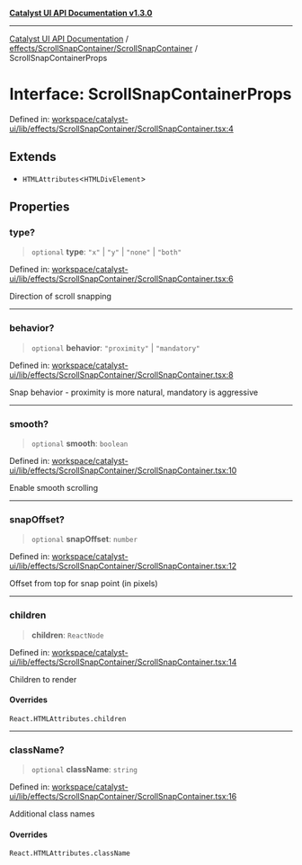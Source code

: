 [**Catalyst UI API Documentation v1.3.0**](../../../../README.md)

---

[Catalyst UI API Documentation](../../../../README.md) / [effects/ScrollSnapContainer/ScrollSnapContainer](../README.md) / ScrollSnapContainerProps

# Interface: ScrollSnapContainerProps

Defined in: [workspace/catalyst-ui/lib/effects/ScrollSnapContainer/ScrollSnapContainer.tsx:4](https://github.com/TheBranchDriftCatalyst/catalyst-ui/blob/main/lib/effects/ScrollSnapContainer/ScrollSnapContainer.tsx#L4)

## Extends

- `HTMLAttributes`\<`HTMLDivElement`\>

## Properties

### type?

> `optional` **type**: `"x"` \| `"y"` \| `"none"` \| `"both"`

Defined in: [workspace/catalyst-ui/lib/effects/ScrollSnapContainer/ScrollSnapContainer.tsx:6](https://github.com/TheBranchDriftCatalyst/catalyst-ui/blob/main/lib/effects/ScrollSnapContainer/ScrollSnapContainer.tsx#L6)

Direction of scroll snapping

---

### behavior?

> `optional` **behavior**: `"proximity"` \| `"mandatory"`

Defined in: [workspace/catalyst-ui/lib/effects/ScrollSnapContainer/ScrollSnapContainer.tsx:8](https://github.com/TheBranchDriftCatalyst/catalyst-ui/blob/main/lib/effects/ScrollSnapContainer/ScrollSnapContainer.tsx#L8)

Snap behavior - proximity is more natural, mandatory is aggressive

---

### smooth?

> `optional` **smooth**: `boolean`

Defined in: [workspace/catalyst-ui/lib/effects/ScrollSnapContainer/ScrollSnapContainer.tsx:10](https://github.com/TheBranchDriftCatalyst/catalyst-ui/blob/main/lib/effects/ScrollSnapContainer/ScrollSnapContainer.tsx#L10)

Enable smooth scrolling

---

### snapOffset?

> `optional` **snapOffset**: `number`

Defined in: [workspace/catalyst-ui/lib/effects/ScrollSnapContainer/ScrollSnapContainer.tsx:12](https://github.com/TheBranchDriftCatalyst/catalyst-ui/blob/main/lib/effects/ScrollSnapContainer/ScrollSnapContainer.tsx#L12)

Offset from top for snap point (in pixels)

---

### children

> **children**: `ReactNode`

Defined in: [workspace/catalyst-ui/lib/effects/ScrollSnapContainer/ScrollSnapContainer.tsx:14](https://github.com/TheBranchDriftCatalyst/catalyst-ui/blob/main/lib/effects/ScrollSnapContainer/ScrollSnapContainer.tsx#L14)

Children to render

#### Overrides

`React.HTMLAttributes.children`

---

### className?

> `optional` **className**: `string`

Defined in: [workspace/catalyst-ui/lib/effects/ScrollSnapContainer/ScrollSnapContainer.tsx:16](https://github.com/TheBranchDriftCatalyst/catalyst-ui/blob/main/lib/effects/ScrollSnapContainer/ScrollSnapContainer.tsx#L16)

Additional class names

#### Overrides

`React.HTMLAttributes.className`

